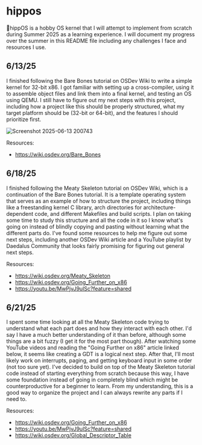 # hippos
🦛hippOS is a hobby OS kernel that I will attempt to implement from scratch during Summer 2025 as a learning experience. I will document my progress over the summer in this README file including any challenges I face and resources I use.

## 6/13/25
I finished following the Bare Bones tutorial on OSDev Wiki to write a simple kernel for 32-bit x86. I got familiar with setting up a cross-compiler, using it to assemble object files and link them into a final kernel, and testing an OS using QEMU. I still have to figure out my next steps with this project, including how a project like this should be properly structured, what my target platform should be (32-bit or 64-bit), and the features I should prioritize first.

![Screenshot 2025-06-13 200743](https://github.com/user-attachments/assets/7a087974-e19a-4b87-95ed-2ba2394c16d8)

Resources:
- https://wiki.osdev.org/Bare_Bones

## 6/18/25
I finished following the Meaty Skeleton tutorial on OSDev Wiki, which is a continuation of the Bare Bones tutorial. It is a template operating system that serves as an example of how to structure the project, including things like a freestanding kernel C library, arch directories for architecture-dependent code, and different Makefiles and build scripts. I plan on taking some time to study this structure and all the code in it so I know what's going on instead of blindly copying and pasting without learning what the different parts do. I've found some resources to help me figure out some next steps, including another OSDev Wiki article and a YouTube playlist by Daedalus Community that looks fairly promising for figuring out general next steps.

Resources:
- https://wiki.osdev.org/Meaty_Skeleton
- https://wiki.osdev.org/Going_Further_on_x86
- https://youtu.be/MwPjvJ9ulSc?feature=shared

## 6/21/25
I spent some time looking at all the Meaty Skeleton code trying to understand what each part does and how they interact with each other. I'd say I have a much better understanding of it than before, although some things are a bit fuzzy (I get it for the most part though). After watching some YouTube videos and reading the "Going Further on x86" article linked below, it seems like creating a GDT is a logical next step. After that, I'll most likely work on interrupts, paging, and getting keyboard input in some order (not too sure yet). I've decided to build on top of the Meaty Skeleton tutorial code instead of starting everything from scratch because this way, I have some foundation instead of going in completely blind which might be counterproductive for a beginner to learn. From my understanding, this is a good way to organize the project and I can always rewrite any parts if I need to.

Resources:
- https://wiki.osdev.org/Going_Further_on_x86
- https://youtu.be/MwPjvJ9ulSc?feature=shared
- https://wiki.osdev.org/Global_Descriptor_Table